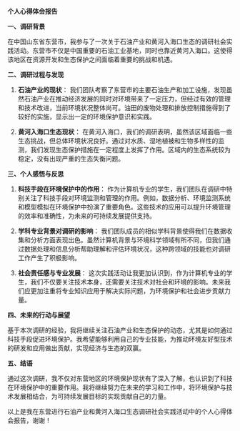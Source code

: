 **个人心得体会报告**

**一、调研背景**

在中国山东省东营市，我参与了一次关于石油产业和黄河入海口生态的调研社会实践活动。东营市不仅是中国重要的石油工业基地，同时也靠近黄河入海口。这使得该地区在资源开发和生态保护之间面临着重要的挑战和机遇。

**二、调研过程与发现**

1. **石油产业的现状**：
   我们团队考察了东营市的主要石油生产和加工设施，发现虽然石油产业在推动经济发展的同时对环境带来了一定压力，但经过有效的管理和技术改进，当前环境状况整体尚可。油田的废物处理和排放控制措施得到了较好的实施，显示出一定的环境保护意识和实践。

2. **黄河入海口生态现状**：
   在黄河入海口，我们的调研表明，虽然该区域面临一些生态挑战，但总体环境状况良好。通过对水质、湿地植被和生物多样性的监测，我们发现生态保护措施在一定程度上发挥了作用。区域内的生态系统较为稳定，没有出现严重的生态失衡问题。

**三、个人感悟与反思**

1. **科技手段在环境保护中的作用**：
   作为计算机专业的学生，我们团队在调研中特别关注了科技手段对环境监测和管理的作用。例如，数据分析、环境监测系统和模型模拟在环境保护中扮演了重要角色。这些技术的应用可以提升环境管理的效率和准确性，为未来的可持续发展提供支持。

2. **学科专业背景对调研的影响**：
   我们团队成员的相似学科背景使得我们在数据收集和分析方面表现出色。虽然计算机背景与环境科学领域有所不同，但我们通过数据处理和信息分析帮助理解和评估环境状况，这种跨领域的技能也对调研工作产生了积极影响。

3. **社会责任感与专业发展**：
   这次实践活动让我更加认识到，作为计算机专业的学生，我们不仅要关注技术本身，还需要关注技术对社会和环境的影响。未来我们应更加注重将专业知识应用于解决实际问题，为环境保护和社会进步贡献力量。

**四、未来的行动与展望**

基于本次调研的经验，我将继续关注石油产业和生态保护的动态，尤其是如何通过科技手段促进环境保护。我希望能够利用自己的专业技能，为推动环境友好型技术的研发和应用做出贡献，实现经济与生态的双赢。

**五、结语**

通过这次调研，我不仅对东营地区的环境保护现状有了深入了解，也认识到了科技在环境保护中的重要作用。我将继续努力在未来的学习和工作中，将环境保护与技术发展相结合，为可持续发展目标的实现贡献自己的力量。

以上是我在东营进行石油产业和黄河入海口生态调研社会实践活动中的个人心得体会报告，谢谢！
